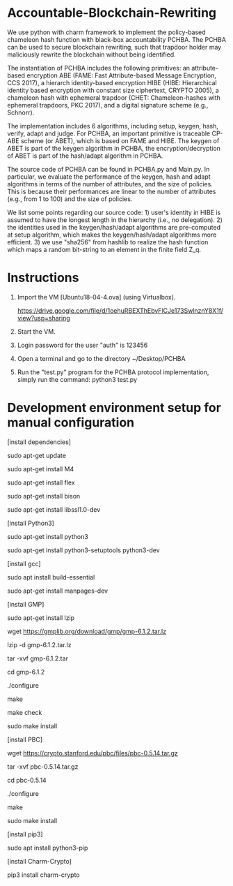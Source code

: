 # Accountable-Blockchain-Rewriting
We use python with charm framework to implement the policy-based chameleon hash function with black-box accountability PCHBA. The PCHBA can be used to secure blockchain rewriting, such that trapdoor holder may maliciously rewrite the blockchain without being identified. 

The instantiation of PCHBA includes the following primitives: an attribute-based encryption ABE (FAME: Fast Attribute-based Message Encryption, CCS 2017), a hierarch identity-based encryption HIBE (HIBE: Hierarchical identity based encryption with constant size ciphertext, CRYPTO 2005), a chameleon hash with ephemeral trapdoor (CHET: Chameleon-hashes with ephemeral trapdoors, PKC 2017), and a digital signature scheme (e.g., Schnorr). 

The implementation includes 6 algorithms, including setup, keygen, hash, verify, adapt and judge. For PCHBA, an important primitive is traceable CP-ABE scheme (or ABET), which is based on FAME and HIBE. The keygen of ABET is part of the keygen algorithm in PCHBA, the encryption/decryption of ABET is part of the hash/adapt algorithm in PCHBA. 

The source code of PCHBA can be found in PCHBA.py and Main.py. In particular, we evaluate the performance of the keygen, hash and adapt algorithms in terms of the number of attributes, and the size of policies. This is because their performances are linear to the number of attributes (e.g., from 1 to 100) and the size of policies. 

We list some points regarding our source code: 1) user's identity in HIBE is assumed to have the longest length in the hierarchy (i.e., no delegation). 2) the identities used in the keygen/hash/adapt algorithms are pre-computed at setup algorithm, which makes the keygen/hash/adapt algorithms more efficient. 3) we use "sha256" from hashlib to realize the hash function which maps a random bit-string to an element in the finite field Z_q. 


# Instructions
1. Import the VM [Ubuntu18-04-4.ova] (using Virtualbox). 

	https://drive.google.com/file/d/1oehuRBEXThEbvFlCJe173SwlnznY8X1f/view?usp=sharing
	
2. Start the VM.
3. Login password for the user "auth" is 123456
4. Open a terminal and go to the directory ~/Desktop/PCHBA
5. Run the "test.py" program for the PCHBA protocol implementation, simply run the command: 
	python3 test.py



# Development environment setup for manual configuration
[install dependencies]

sudo apt-get update

sudo apt-get install M4

sudo apt-get install flex

sudo apt-get install bison

sudo apt-get install libssl1.0-dev


[install Python3]

sudo apt-get install python3

sudo apt-get install python3-setuptools python3-dev


[install gcc]

sudo apt install build-essential

sudo apt-get install manpages-dev


[install GMP]

sudo apt-get install lzip

wget https://gmplib.org/download/gmp/gmp-6.1.2.tar.lz

lzip -d gmp-6.1.2.tar.lz

tar -xvf gmp-6.1.2.tar

cd gmp-6.1.2

./configure

make

make check

sudo make install 


[install PBC]

wget https://crypto.stanford.edu/pbc/files/pbc-0.5.14.tar.gz

tar -xvf pbc-0.5.14.tar.gz

cd pbc-0.5.14

./configure

make

sudo make install 


[install pip3]

sudo apt install python3-pip


[install Charm-Crypto]

pip3 install charm-crypto



